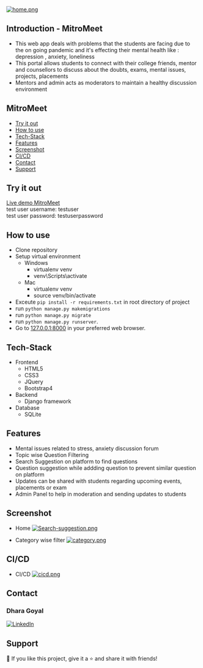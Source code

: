 [![home.png](https://i.postimg.cc/8PNC324C/home.png)](https://postimg.cc/pycx51gN)

## Introduction - MitroMeet
- This web app deals with problems that the students are facing due to the on going pandemic and it's effecting their mental health like : depression , anxiety, loneliness
- This portal allows students to connect with their college friends, mentor and counsellors to discuss about the doubts, exams, mental issues, projects, placements
- Mentors and admin acts as moderators to maintain a healthy discussion environment

## MitroMeet
- [Try it out](#try-it-out)
- [How to use](#how-to-use)
- [Tech-Stack](#tech-stack)
- [Features](#features)
- [Screenshot](#screenshot)
- [CI/CD](#cicd)
- [Contact](#contact)
- [Support](#support)

## Try it out

[Live demo MitroMeet](https://mitromeet.herokuapp.com/)\
test user username: testuser\
test user password: testuserpassword

## How to use

- Clone repository
- Setup virtual environment
  - Windows
      - virtualenv venv
      - venv\Scripts\activate
  - Mac
      - virtualenv venv
      - source venv/bin/activate
- Exceute `pip install -r requirements.txt` in root directory of project
- run `python manage.py makemigrations`
- run `python manage.py migrate`
- run `python manage.py runserver`.
- Go to [127.0.0.1:8000](http://127.0.0.1:8000) in your preferred web browser.

## Tech-Stack

- Frontend
	- HTML5
	- CSS3
	- JQuery
  - Bootstrap4
- Backend
  - Django framework
- Database
  - SQLite

## Features
- Mental issues related to stress, anxiety discussion forum
- Topic wise Question Filtering
- Search Suggestion on platform to find questions
- Question suggestion while addding question to prevent similar question on platform
- Updates can be shared with students regarding upcoming events, placements or exam
- Admin Panel to help in moderation and sending updates to students

## Screenshot

- Home
[![Search-suggestion.png](https://i.postimg.cc/90Vc69Gk/Search-suggestion.png)](https://postimg.cc/G870YHgP)

- Category wise filter
[![category.png](https://i.postimg.cc/G3QRBHPc/category.png)](https://postimg.cc/ThpFF2HS)

## CI/CD
- CI/CD
[![cicd.png](https://i.postimg.cc/hvrnhRZP/cicd.png)](https://postimg.cc/WqhCfCPQ)

## Contact

### Dhara Goyal
  <a href="https://www.linkedin.com/in/goyaldhara/"><img alt="LinkedIn" title="LinkedIn" src="https://img.shields.io/badge/-LinkedIn-1DA1F2?style=for-the-badge&logo=linkedin&logoColor=white"/></a>
</p>


## Support

💙 If you like this project, give it a ⭐ and share it with friends!

